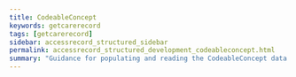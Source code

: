 ```yaml
---
title: CodeableConcept
keywords: getcarerecord
tags: [getcarerecord]
sidebar: accessrecord_structured_sidebar
permalink: accessrecord_structured_development_codeableconcept.html
summary: "Guidance for populating and reading the CodeableConcept data type"
---
```

